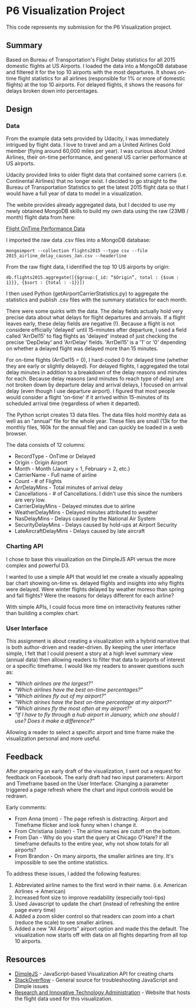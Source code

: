 # P6 Visualization Project

This code represents my submission for the P6 Visualization project.


## Summary

Based on Bureau of Transportation's Flight Delay statistics for all 2015 domestic flights at US Airports.
I loaded the data into a MongoDB database and filtered it for the top 10 airports with the most departures.
It shows on-time flight statistics for all airlines (responsible for 1% or more of domestic flights) at the top 10 airports.
For delayed flights, it shows the reasons for delays broken down into percentages.

## Design

### Data

From the example data sets provided by Udacity, I was immediately intrigued by flight data. I love to travel and am a United Airlines Gold member (flying around 60,000 miles per year). I was curious about United Airlines, their on-time performance, and general US carrier performance at US airports.

Udacity provided links to older flight data that contained some carriers (i.e. Continental Airlines) that no longer exist. I decided to go straight to the Bureau of Transportation Statistics to get the latest 2015 flight data so that I would have a full year of data to model in a visualization.

The webite provides already aggregated data, but I decided to use my newly obtained MongoDB skills to build my own data using the raw (23MB / month) flight data from here:

[Flight OnTime Performance Data](http://www.transtats.bts.gov/DL_SelectFields.asp?Table_ID=236&DB_Short_Name=On-Time)

I imported the raw data .csv files into a MongoDB database:

`mongoimport --collection flights2015 --type csv --file 2015_airline_delay_causes_Jan.csv --headerline`

From the raw flight data, I identified the top 10 US airports by origin:

`db.flights2015.aggregate([{$group:{_id: “$Origin”, total : {$sum : 1}}}, {$sort : {total : -1}}])`

I then used Python (getAirportCarrierStatistics.py) to aggregate the statistics and publish .csv files with the summary statistics for each month. 

There were some quirks with the data. The delay fields actually hold very precise data about what delays for flight departures and arrivals. If a flight leaves early, these delay fields are negative (!). Because a flight is not considere officially 'delayed' until 15-minutes after departure, I used a field called 'ArrDel15' to flag flights as 'delayed' instead of just checking the precise 'DepDelay' and 'ArrDelay' fields. 'ArrDel15' is a '1' or '0' depending on whether a delayed flight was delayed more than 15 minutes.

For on-time flights (ArrDel15 = 0), I hard-coded 0 for delayed time (whether they are early or slightly delayed). For delayed flights, I aggregated the total delay minutes in addition to a breakdown of the delay reasons and minutes for each. Because delay reasons (and minutes fo reach type of delay) are not broken down by departure delay and arrival delays, I focused on arrival delay (even though I use departure airport). I figured that most people would consider a flight 'on-time' if it arrived within 15-minutes of its scheduled arrival time (regardless of when it departed).

The Python script creates 13 data files. The data files hold monthly data as well as an "annual" file for the whole year. These files are small (13k for the monthly files, 160k for the annual file) and can quickly be loaded in a web browser.

The data consists of 12 columns:

* RecordType - OnTime or Delayed
* Origin - Origin Airport
* Month - Month (January = 1, February = 2, etc.)
* CarrierName - Full name of airline
* Count - # of Flights
* ArrDelayMins - Total minutes of arrival delay
* Cancellations - # of Cancellations. I didn't use this since the numbers are very low.
* CarrierDelayMins - Delayed minutes due to airline
* WeatherDelayMins - Delayed minutes attributed to weather
* NasDelayMins - Delays caused by the National Air System
* SecurityDelayMins - Delays caused by hold-ups at Airport Security
* LateAircraftDelayMins - Delays caused by late aircraft


### Charting API

I chose to base this visualization on the DimpleJS API versus the more complex and powerful D3. 

I wanted to use a simple API that would let me create a visually appealing bar chart showing on-time vs. delayed flights and insights into why flights were delayed. Were winter flights delayed by weather moreso than spring and fall flights? Were the reasons for delays different for each airline? 

With simple APIs, I could focus more time on interactivity features rather than building a complex chart.

### User Interface

This assignment is about creating a visualization with a hybrid narrative that is both author-driven and reader-driven. By keeping the user interface simple, I felt that I could present a story at a high level summary view (annual data) then allowing readers to filter that data to airports of interest or a specific timeframe. I would like my readers to answer questions such as:

* *"Which airlines are the largest?"*
* *"Which airlines have the best on-time percentages?"*
* *"Which airlines fly out of my airport?"*
* *"Which airines have the best on-time percentage at my airport?"*
* *"Which airines fly the most often at my airport?"*
* *"If I have to fly through a hub airport in January, which one should I use? Does it make a difference?"*

Allowing a reader to select a specific airport and time frame make the visualization personal and more useful.

## Feedback

After preparing an early draft of the visualization, I sent out a request for feedback on Facebook. The early draft had two input parameters: Airport and Timeframe based on the User Interface. Changing a parameter triggered a page refresh where the chart and input controls would be redrawn.

Early comments:

* From Anna (mom) - The page refresh is distracting. Airport and Timeframe flicker and look funny when I change it.
* From Christiana (sister) - The airline names are cutoff on the bottom.
* From Dan - Why do you start the query at Chicago O'Hare? If the timeframe defaults to the entire year, why not show totals for all airports?
* From Brandon - On many airports, the smaller airlines are tiny. It's impossible to see the ontime statistics.

To address these issues, I added the following features:

1. Abbreviated airline names to the first word in their name. (i.e. American Airlines -> American)
2. Increased font size to improve readability (especially tool-tips)
3. Used Javascript to update the chart (instead of refreshing the entire page every time)
4. Added a zoom slider control so that readers can zoom into a chart (reduce the scale) to see smaller airlines.
5. Added a new "All Airports" airport option and made this the default. The visualization now starts off with data on all flights departing from all top 10 airports.

## Resources

* [DimpleJS](http://dimplejs.org) - JavaScript-based Visualization API for creating charts
* [StackOverflow](http://www.stackoverflow.com/) - General source for troubleshooting JavaScript and Dimple issues
* [Research and Innovative Technology Administration](http://www.rita.dot.gov) - Website that hosts the flight data used for this visualization.

